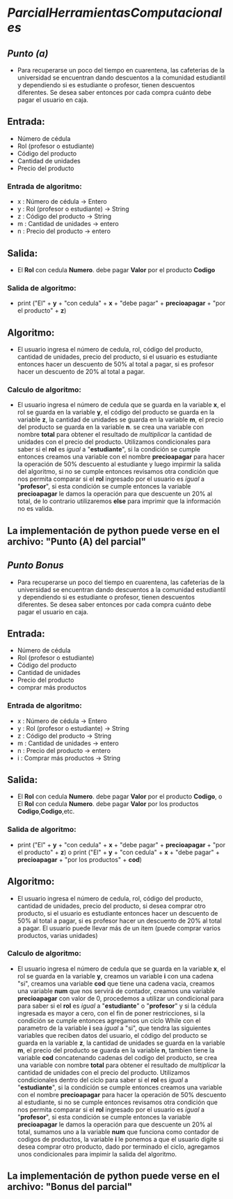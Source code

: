 # *ParcialHerramientasComputacionales*
## *Punto (a)*
- Para recuperarse un poco del tiempo en cuarentena, las cafeterias de la universidad se encuentran dando descuentos a la comunidad estudiantil y dependiendo si es estudiante o profesor, tienen descuentos diferentes. Se desea saber entonces por cada compra cuánto debe pagar el usuario en caja.
## Entrada: 
- Número de cédula 
- Rol (profesor o estudiante)
- Código del producto
- Cantidad de unidades
- Precio del producto
### Entrada de algoritmo:
- x : Número de cédula -> Entero
- y : Rol (profesor o estudiante) -> String
- z : Código del producto -> String
- m : Cantidad de unidades -> entero
- n : Precio del producto -> entero
## Salida:
- El **Rol** con cedula **Numero**. debe pagar **Valor** por el producto **Codigo**
### Salida de algoritmo:
- print ("El" + **y** + "con cedula" + **x** + "debe pagar" + **precioapagar** + "por el producto" + **z**)
## Algoritmo:
- El usuario ingresa el número de cedula, rol, código del producto, cantidad de unidades, precio del producto, si el usuario es estudiante entonces hacer un descuento de 50% al total a pagar, si es profesor hacer un descuento de 20% al total a pagar.
### Calculo de algoritmo:
- El usuario ingresa el número de cedula que se guarda en la variable **x**, el rol se guarda en la variable **y**, el código del producto se guarda en la variable **z**, la cantidad de unidades se guarda en la variable **m**, el precio del producto se guarda en la variable **n**. se crea una variable con nombre **total** para obtener el resultado de *multiplicar* la cantidad de unidades con el precio del producto. Utilizamos condicionales para saber si el **rol** es *igual* a "**estudiante**", si la condición se cumple entonces creamos una variable con el nombre **precioapagar** para hacer la operación de 50% descuento al estudiante y luego impirmir la salida del algoritmo, si no se cumple entonces revisamos otra condición que nos permita comparar si el **rol** ingresado por el usuario es *igual* a "**profesor**", si esta condición se cumple entonces la variable **precioapagar** le damos la operación para que descuente un 20% al total, de lo contrario utilizaremos **else** para imprimir que la información no es valida.   
## La implementación de python puede verse en el archivo: "Punto (A) del parcial"
## *Punto Bonus*
- Para recuperarse un poco del tiempo en cuarentena, las cafeterias de la universidad se encuentran dando descuentos a la comunidad estudiantil y dependiendo si es estudiante o profesor, tienen descuentos diferentes. Se desea saber entonces por cada compra cuánto debe pagar el usuario en caja.
## Entrada: 
- Número de cédula 
- Rol (profesor o estudiante)
- Código del producto
- Cantidad de unidades
- Precio del producto
- comprar más productos
### Entrada de algoritmo:
- x : Número de cédula -> Entero
- y : Rol (profesor o estudiante) -> String
- z : Código del producto -> String
- m : Cantidad de unidades -> entero
- n : Precio del producto -> entero
- i : Comprar más productos -> String
## Salida:
- El **Rol** con cedula **Numero**. debe pagar **Valor** por el producto **Codigo**, o El **Rol** con cedula **Numero**. debe pagar **Valor** por los productos **Codigo**,**Codigo**,etc.
### Salida de algoritmo:
- print ("El" + **y** + "con cedula" + **x** + "debe pagar" + **precioapagar** + "por el producto" + **z**) o print ("El" + **y** + "con cedula" + **x** + "debe pagar" + **precioapagar** + "por los productos" + **cod**)
## Algoritmo:
- El usuario ingresa el número de cedula, rol, código del producto, cantidad de unidades, precio del producto, si desea comprar otro producto, si el usuario es estudiante entonces hacer un descuento de 50% al total a pagar, si es profesor hacer un descuento de 20% al total a pagar. El usuario puede llevar más de un item (puede comprar varios productos, varias unidades)
### Calculo de algoritmo:
- El usuario ingresa el número de cedula que se guarda en la variable **x**, el rol se guarda en la variable **y**, creamos un variable **i** con una cadena "si", creamos una variable **cod** que tiene una cadena vacia, creamos una variable **num** que nos servirá de contador, creamos una variable **precioapagar** con valor de 0, procedemos a utilizar un condicional para para saber si el **rol** es *igual* a "**estudiante**" o "**profesor**" y si la cédula ingresada es mayor a cero, con el fin de poner restricciones, si la condición se cumple entonces agregamos un ciclo While con el parametro de la variable **i** sea *igual* a "si", que tendra las siguientes variables que reciben datos del usuario, el código del producto se guarda en la variable **z**, la cantidad de unidades se guarda en la variable **m**, el precio del producto se guarda en la variable **n**, tambien tiene la variable **cod** concatenando cadenas del codigo del producto, se crea una variable con nombre **total** para obtener el resultado de *multiplicar* la cantidad de unidades con el precio del producto. Utilizamos condicionales dentro del ciclo para saber si el **rol** es *igual* a "**estudiante**", si la condición se cumple entonces creamos una variable con el nombre **precioapagar** para hacer la operación de 50% descuento al estudiante, si no se cumple entonces revisamos otra condición que nos permita comparar si el **rol** ingresado por el usuario es *igual* a "**profesor**", si esta condición se cumple entonces la variable **precioapagar** le damos la operación para que descuente un 20% al total, sumamos uno a la variable **num** que funciona como contador de codigos de productos, la variable **i** le ponemos a que el usuario digite si desea comprar otro producto, dado por terminado el ciclo, agregamos unos condicionales para impimir la salida del algoritmo.  
## La implementación de python puede verse en el archivo: "Bonus del parcial"
